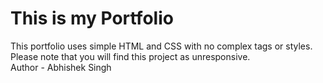 # This is my Portfolio<br>
This portfolio uses simple HTML and CSS with no complex tags or styles. 
<br>
Please note that you will find this project as unresponsive.<br>
Author - Abhishek Singh
